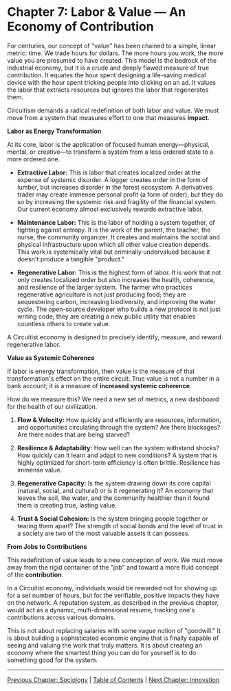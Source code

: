 # Chapter 7: Labor & Value — An Economy of Contribution

For centuries, our concept of "value" has been chained to a simple, linear metric: time. We trade hours for dollars. The more hours you work, the more value you are presumed to have created. This model is the bedrock of the industrial economy, but it is a crude and deeply flawed measure of true contribution. It equates the hour spent designing a life-saving medical device with the hour spent tricking people into clicking on an ad. It values the labor that extracts resources but ignores the labor that regenerates them.

Circuitism demands a radical redefinition of both labor and value. We must move from a system that measures effort to one that measures **impact**.

**Labor as Energy Transformation**

At its core, labor is the application of focused human energy—physical, mental, or creative—to transform a system from a less ordered state to a more ordered one.

*   **Extractive Labor:** This is labor that creates localized order at the expense of systemic disorder. A logger creates order in the form of lumber, but increases disorder in the forest ecosystem. A derivatives trader may create immense personal profit (a form of order), but they do so by increasing the systemic risk and fragility of the financial system. Our current economy almost exclusively rewards extractive labor.

*   **Maintenance Labor:** This is the labor of holding a system together, of fighting against entropy. It is the work of the parent, the teacher, the nurse, the community organizer. It creates and maintains the social and physical infrastructure upon which all other value creation depends. This work is systemically vital but criminally undervalued because it doesn't produce a tangible "product."

*   **Regenerative Labor:** This is the highest form of labor. It is work that not only creates localized order but also increases the health, coherence, and resilience of the larger system. The farmer who practices regenerative agriculture is not just producing food; they are sequestering carbon, increasing biodiversity, and improving the water cycle. The open-source developer who builds a new protocol is not just writing code; they are creating a new public utility that enables countless others to create value.

A Circuitist economy is designed to precisely identify, measure, and reward regenerative labor.

**Value as Systemic Coherence**

If labor is energy transformation, then value is the measure of that transformation's effect on the entire circuit. True value is not a number in a bank account; it is a measure of **increased systemic coherence**.

How do we measure this? We need a new set of metrics, a new dashboard for the health of our civilization.

1.  **Flow & Velocity:** How quickly and efficiently are resources, information, and opportunities circulating through the system? Are there blockages? Are there nodes that are being starved?

2.  **Resilience & Adaptability:** How well can the system withstand shocks? How quickly can it learn and adapt to new conditions? A system that is highly optimized for short-term efficiency is often brittle. Resilience has immense value.

3.  **Regenerative Capacity:** Is the system drawing down its core capital (natural, social, and cultural) or is it regenerating it? An economy that leaves the soil, the water, and the community healthier than it found them is creating true, lasting value.

4.  **Trust & Social Cohesion:** Is the system bringing people together or tearing them apart? The strength of social bonds and the level of trust in a society are two of the most valuable assets it can possess.

**From Jobs to Contributions**

This redefinition of value leads to a new conception of work. We must move away from the rigid container of the "job" and toward a more fluid concept of the **contribution**.

In a Circuitist economy, individuals would be rewarded not for showing up for a set number of hours, but for the verifiable, positive impacts they have on the network. A reputation system, as described in the previous chapter, would act as a dynamic, multi-dimensional resume, tracking one's contributions across various domains.

This is not about replacing salaries with some vague notion of "goodwill." It is about building a sophisticated economic engine that is finally capable of seeing and valuing the work that truly matters. It is about creating an economy where the smartest thing you can do for yourself is to do something good for the system.

---

[Previous Chapter: Sociology](./06_sociology.md) | [Table of Contents](https://github.com/Circuitism/Circuitism/tree/main/chapters) | [Next Chapter: Innovation](./08_innovation.md)

